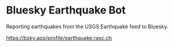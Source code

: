 # Bluesky Earthquake Bot

Reporting earthquakes from the USGS Earthquake feed to Bluesky.

https://bsky.app/profile/earthquake.rasc.ch
